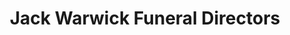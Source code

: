 ---
title: "Jack Warwick Funeral Directors"
url: /kettering/jack-warwick-funeral-directors/
shop: Bestattungen
---